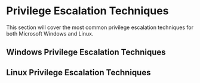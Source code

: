 # Privilege Escalation Techniques

This section will cover the most common privilege escalation techniques for both Microsoft Windows and Linux.

## Windows Privilege Escalation Techniques



## Linux Privilege Escalation Techniques

